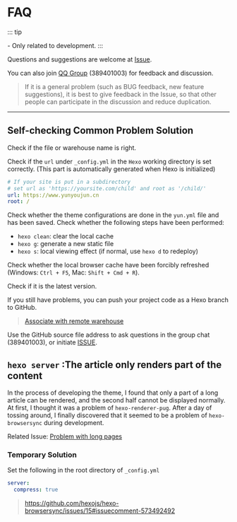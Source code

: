 # FAQ

::: tip

-<Badge text ="dev" vertical="middle"/>  Only related to development.
  :::

Questions and suggestions are welcome at [Issue](https://github.com/YunYouJun/hexo-theme-yun/issues).

You can also join [QQ Group](https://shang.qq.com/wpa/qunwpa?idkey=3bd19a05aaccb2b60c396295c8617b3a9e667821a495e8cd7e1698ff95ab61c6) (389401003) for feedback and discussion.

> If it is a general problem (such as BUG feedback, new feature suggestions), it is best to give feedback in the Issue, so that other people can participate in the discussion and reduce duplication.

---

## Self-checking Common Problem Solution

Check if the file or warehouse name is right.

Check if the `url` under `_config.yml` in the `Hexo` working directory is set correctly. (This part is automatically generated when Hexo is initialized)

```yml
# If your site is put in a subdirectory
# set url as 'https://yoursite.com/child' and root as '/child/'
url: https://www.yunyoujun.cn
root: /
```

Check whether the theme configurations are done in the `yun.yml` file and has been saved.
Check whether the following steps have been performed:

- `hexo clean`: clear the local cache
- `hexo g`: generate a new static file
- `hexo s`: local viewing effect (if normal, use `hexo d` to redeploy)

Check whether the local browser cache have been forcibly refreshed (Windows: `Ctrl + F5`, Mac: `Shift + Cmd + R`).

Check if it is the latest version.

If you still have problems, you can push your project code as a Hexo branch to GitHub.

> [Associate with remote warehouse](https://www.yunyoujun.cn/share/how-to-build-your-site/#与远程仓库建立关联)

Use the GitHub source file address to ask questions in the group chat (389401003), or initiate [ISSUE](https://github.com/YunYouJun/hexo-theme-yun/issues).

## `hexo server` :The article only renders part of the content <Badge text="dev"/>

In the process of developing the theme, I found that only a part of a long article can be rendered, and the second half cannot be displayed normally.
At first, I thought it was a problem of `hexo-renderer-pug`. After a day of tossing around, I finally discovered that it seemed to be a problem of `hexo-browsersync` during development.

Related Issue: [Problem with long pages](https://github.com/hexojs/hexo-browsersync/issues/15)

### Temporary Solution

Set the following in the root directory of `_config.yml`

```yml
server:
  compress: true
```

> <https://github.com/hexojs/hexo-browsersync/issues/15#issuecomment-573492492>
